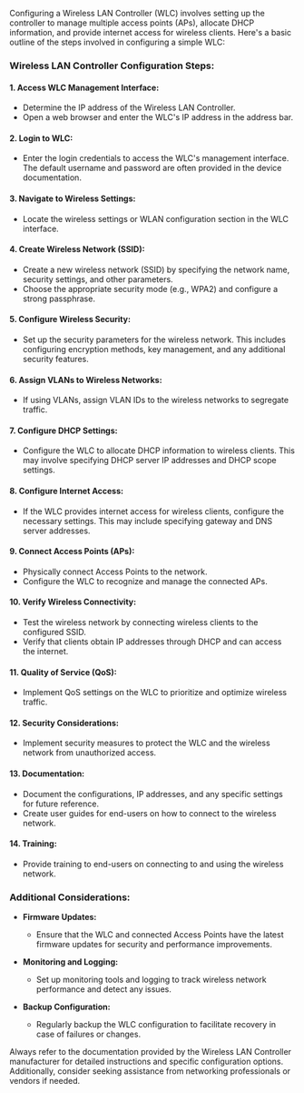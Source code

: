 Configuring a Wireless LAN Controller (WLC) involves setting up the controller to manage multiple access points (APs), allocate DHCP information, and provide internet access for wireless clients. Here's a basic outline of the steps involved in configuring a simple WLC:

### Wireless LAN Controller Configuration Steps:

#### 1. **Access WLC Management Interface:**
   - Determine the IP address of the Wireless LAN Controller.
   - Open a web browser and enter the WLC's IP address in the address bar.

#### 2. **Login to WLC:**
   - Enter the login credentials to access the WLC's management interface. The default username and password are often provided in the device documentation.

#### 3. **Navigate to Wireless Settings:**
   - Locate the wireless settings or WLAN configuration section in the WLC interface.

#### 4. **Create Wireless Network (SSID):**
   - Create a new wireless network (SSID) by specifying the network name, security settings, and other parameters.
   - Choose the appropriate security mode (e.g., WPA2) and configure a strong passphrase.

#### 5. **Configure Wireless Security:**
   - Set up the security parameters for the wireless network. This includes configuring encryption methods, key management, and any additional security features.

#### 6. **Assign VLANs to Wireless Networks:**
   - If using VLANs, assign VLAN IDs to the wireless networks to segregate traffic.

#### 7. **Configure DHCP Settings:**
   - Configure the WLC to allocate DHCP information to wireless clients. This may involve specifying DHCP server IP addresses and DHCP scope settings.

#### 8. **Configure Internet Access:**
   - If the WLC provides internet access for wireless clients, configure the necessary settings. This may include specifying gateway and DNS server addresses.

#### 9. **Connect Access Points (APs):**
   - Physically connect Access Points to the network.
   - Configure the WLC to recognize and manage the connected APs.

#### 10. **Verify Wireless Connectivity:**
   - Test the wireless network by connecting wireless clients to the configured SSID.
   - Verify that clients obtain IP addresses through DHCP and can access the internet.

#### 11. **Quality of Service (QoS):**
   - Implement QoS settings on the WLC to prioritize and optimize wireless traffic.

#### 12. **Security Considerations:**
   - Implement security measures to protect the WLC and the wireless network from unauthorized access.

#### 13. **Documentation:**
   - Document the configurations, IP addresses, and any specific settings for future reference.
   - Create user guides for end-users on how to connect to the wireless network.

#### 14. **Training:**
   - Provide training to end-users on connecting to and using the wireless network.

### Additional Considerations:

- **Firmware Updates:**
  - Ensure that the WLC and connected Access Points have the latest firmware updates for security and performance improvements.

- **Monitoring and Logging:**
  - Set up monitoring tools and logging to track wireless network performance and detect any issues.

- **Backup Configuration:**
  - Regularly backup the WLC configuration to facilitate recovery in case of failures or changes.

Always refer to the documentation provided by the Wireless LAN Controller manufacturer for detailed instructions and specific configuration options. Additionally, consider seeking assistance from networking professionals or vendors if needed.
